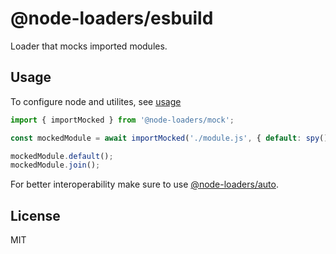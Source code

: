 # @node-loaders/esbuild

Loader that mocks imported modules.

## Usage

To configure node and utilites, see [usage](../../README.md)

```js
import { importMocked } from '@node-loaders/mock';

const mockedModule = await importMocked('./module.js', { default: spy(), join: spy() });

mockedModule.default();
mockedModule.join();
```

For better interoperability make sure to use [@node-loaders/auto](../auto/README.md).

## License

MIT
